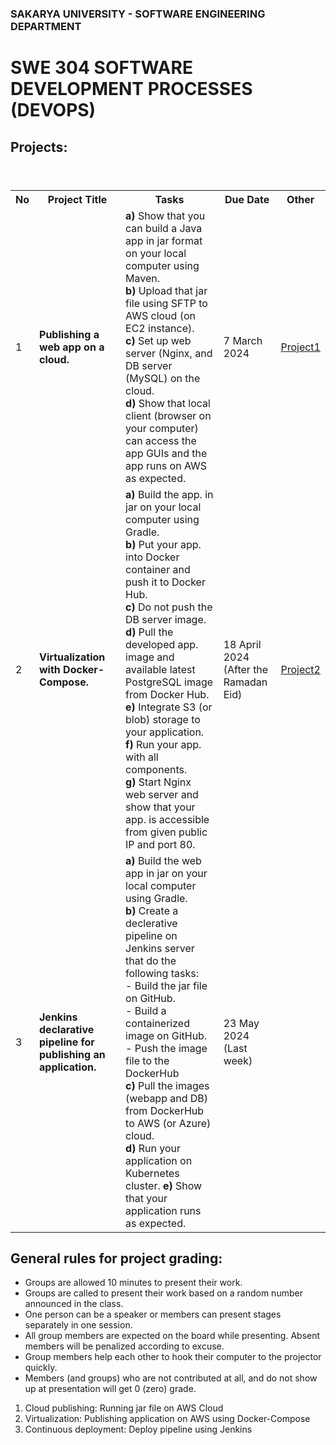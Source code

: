 ### SAKARYA UNIVERSITY - SOFTWARE ENGINEERING DEPARTMENT
# SWE 304 SOFTWARE DEVELOPMENT PROCESSES (DEVOPS)


## Projects:

<table>
  <header>
    <th>No</th>
    <th>Project Title</th>
    <th>Tasks</th>
    <th>Due Date</th>
    <th>Other</th>
  </header>
  <body>
    <tr>
      <td>1</td>
      <td><b>Publishing a web app on a cloud.</b></td>
      <td> 
        <b>a)</b> Show that you can build a Java app in jar format on your local computer using Maven. <br> 
        <b>b)</b> Upload that jar file using SFTP to AWS cloud (on EC2 instance). <br> 
        <b>c)</b> Set up web server (Nginx, and DB server (MySQL) on the cloud. <br> 
        <b>d)</b> Show that local client (browser on your computer) can access the app GUIs and the app runs on AWS as expected. 
      </td>
      <td>7 March 2024</td>
      <td><a href="pro1.pdf">Project1</a></td>
    </tr>
    <tr>
      <td>2</td>
      <td><b>Virtualization with Docker-Compose.</b></td>
      <td>
        <b>a)</b> Build the app. in jar on your local computer using Gradle.<br> 
        <b>b)</b> Put your app. into Docker container and push it to Docker Hub.<br> 
        <b>c)</b> Do not push the DB server image. <br>
        <b>d)</b> Pull the developed app. image and available latest PostgreSQL image from Docker Hub.<br>
        <b>e)</b> Integrate S3 (or blob) storage to your application.<br>
        <b>f)</b> Run your app. with all components. <br>
        <b>g)</b> Start Nginx web server and show that your app. is accessible from given public IP and port 80.
      </td>
      <td>18 April 2024 <br>(After the Ramadan Eid)</td>
      <td><a href="pro2.pdf">Project2</a></td>
    </tr>
    <tr>
      <td>3</td>
      <td><b>Jenkins declarative pipeline for publishing an application.</b></td>
      <td>
        <b>a)</b> Build the web app in jar on your local computer using Gradle.<br>
        <b>b)</b> Create a declerative pipeline on Jenkins server that do the following tasks: <br>
          - Build the jar file on GitHub. <br>
          - Build a containerized image on GitHub. <br>
          - Push the image file to the DockerHub <br>
        <b>c)</b> Pull the images (webapp and DB) from DockerHub to AWS (or Azure) cloud. <br>
        <b>d)</b> Run your application on Kubernetes cluster.
        <b>e)</b> Show that your application runs as expected.
      </td>
      <td>23 May 2024<br>(Last week)</td>
      <td></td>
    </tr>
  </body>
</table>


## General rules for project grading:
* Groups are allowed 10 minutes to present their work.
* Groups are called to present their work based on a random number announced in the class. 
* One person can be a speaker or members can present stages separately in one session.
* All group members are expected on the board while presenting. Absent members will be penalized according to excuse.
* Group members help each other to hook their computer to the projector quickly.
* Members (and groups) who are not contributed at all, and do not show up at presentation will get 0 (zero) grade.


1. Cloud publishing: Running jar file on AWS Cloud
2. Virtualization: Publishing application on AWS using Docker-Compose
3. Continuous deployment: Deploy pipeline using Jenkins
